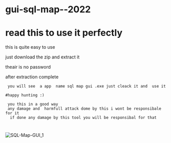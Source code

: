 # gui-sql-map--2022

# read this  to use it perfectly 

this is quite easy to use 

 just download the zip and extract it 
 
  theair is no password
  
   after extraction complete
   
     you will see  a app  name sql map gui .exe just cleack it and  use it 
    
    #happy hunting :)
    
     you this in a good way 
     any damage and  harmfull attack dome by this i wont be responsibale for it 
      if done any damage by this tool you will be responsibal for that 

#

![SQL-Map-GUI_1](https://user-images.githubusercontent.com/86870658/154826010-82b6c447-649d-4916-ac4e-a1ca00b811a6.png)
